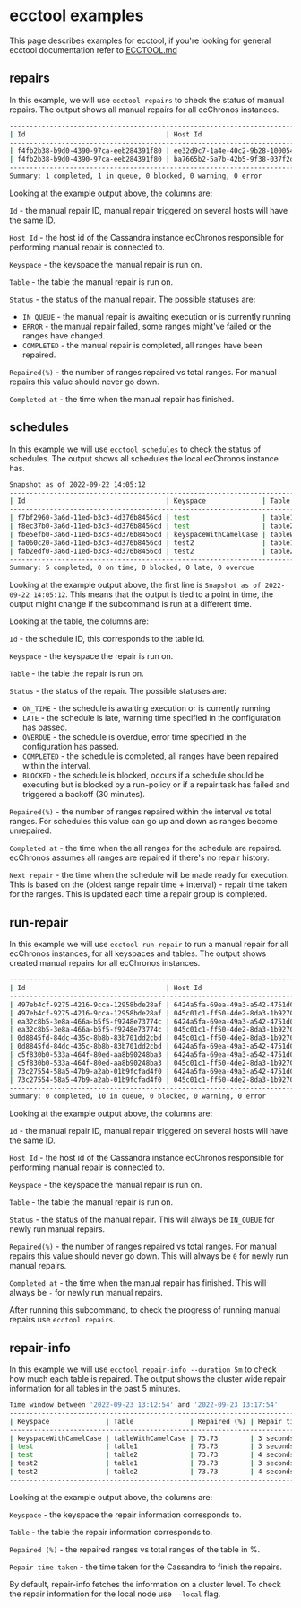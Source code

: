# ecctool examples

This page describes examples for ecctool, if you're looking for general ecctool documentation refer to [ECCTOOL.md](autogenerated/ECCTOOL.md)

## repairs

In this example, we will use `ecctool repairs` to check the status of manual repairs.
The output shows all manual repairs for all ecChronos instances.

```bash
---------------------------------------------------------------------------------------------------------------------------------------------------
| Id                                   | Host Id                              | Keyspace | Table  | Status    | Repaired(%) | Completed at        |
---------------------------------------------------------------------------------------------------------------------------------------------------
| f4fb2b38-b9d0-4390-97ca-eeb284391f80 | ee32d9c7-1a4e-40c2-9b28-1000544011ae | test     | table1 | IN_QUEUE  | 0.00        | -                   |
| f4fb2b38-b9d0-4390-97ca-eeb284391f80 | ba7665b2-5a7b-42b5-9f38-037f2da1e80a | test     | table1 | COMPLETED | 100.00      | 2022-09-22 13:40:07 |
---------------------------------------------------------------------------------------------------------------------------------------------------
Summary: 1 completed, 1 in queue, 0 blocked, 0 warning, 0 error
```

Looking at the example output above, the columns are:

`Id` - the manual repair ID, manual repair triggered on several hosts will have the same ID.

`Host Id` - the host id of the Cassandra instance ecChronos responsible for performing manual repair is connected to.

`Keyspace` - the keyspace the manual repair is run on.

`Table` - the table the manual repair is run on.

`Status` - the status of the manual repair.
The possible statuses are:
* `IN_QUEUE` - the manual repair is awaiting execution or is currently running
* `ERROR` - the manual repair failed, some ranges might've failed or the ranges have changed.
* `COMPLETED` - the manual repair is completed, all ranges have been repaired.

`Repaired(%)` - the number of ranges repaired vs total ranges.
For manual repairs this value should never go down.

`Completed at` - the time when the manual repair has finished.

## schedules

In this example we will use `ecctool schedules` to check the status of schedules.
The output shows all schedules the local ecChronos instance has.

```bash
Snapshot as of 2022-09-22 14:05:12
-----------------------------------------------------------------------------------------------------------------------------------------------------------
| Id                                   | Keyspace              | Table              | Status    | Repaired(%) | Completed at        | Next repair         |
-----------------------------------------------------------------------------------------------------------------------------------------------------------
| f7bf2960-3a6d-11ed-b3c3-4d376b8456cd | test                  | table1             | COMPLETED | 100.00      | 2022-09-16 14:05:10 | 2022-09-23 14:05:10 |
| f8ec37b0-3a6d-11ed-b3c3-4d376b8456cd | test                  | table2             | COMPLETED | 100.00      | 2022-09-16 14:05:10 | 2022-09-23 14:05:10 |
| fbe5efb0-3a6d-11ed-b3c3-4d376b8456cd | keyspaceWithCamelCase | tableWithCamelCase | COMPLETED | 100.00      | 2022-09-16 14:05:10 | 2022-09-23 14:05:10 |
| fa060c20-3a6d-11ed-b3c3-4d376b8456cd | test2                 | table1             | COMPLETED | 100.00      | 2022-09-16 14:05:10 | 2022-09-23 14:05:10 |
| fab2edf0-3a6d-11ed-b3c3-4d376b8456cd | test2                 | table2             | COMPLETED | 100.00      | 2022-09-16 14:05:10 | 2022-09-23 14:05:10 |
-----------------------------------------------------------------------------------------------------------------------------------------------------------
Summary: 5 completed, 0 on time, 0 blocked, 0 late, 0 overdue
```

Looking at the example output above, the first line is `Snapshot as of 2022-09-22 14:05:12`.
This means that the output is tied to a point in time,
the output might change if the subcommand is run at a different time.

Looking at the table, the columns are:

`Id` - the schedule ID, this corresponds to the table id.

`Keyspace` - the keyspace the repair is run on.

`Table` - the table the repair is run on.

`Status` - the status of the repair.
The possible statuses are:
* `ON_TIME` - the schedule is awaiting execution or is currently running
* `LATE` - the schedule is late, warning time specified in the configuration has passed.
* `OVERDUE` - the schedule is overdue, error time specified in the configuration has passed.
* `COMPLETED` - the schedule is completed, all ranges have been repaired within the interval.
* `BLOCKED` - the schedule is blocked, occurs if a schedule should be executing but
  is blocked by a run-policy or if a repair task has failed and triggered a backoff (30 minutes).

`Repaired(%)` - the number of ranges repaired within the interval vs total ranges.
For schedules this value can go up and down as ranges become unrepaired.

`Completed at` - the time when the all ranges for the schedule are repaired.
ecChronos assumes all ranges are repaired if there's no repair history.

`Next repair` - the time when the schedule will be made ready for execution.
This is based on the (oldest range repair time + interval) - repair time taken for the ranges.
This is updated each time a repair group is completed.

## run-repair

In this example we will use `ecctool run-repair` to run a manual repair for all ecChronos instances,
for all keyspaces and tables.
The output shows created manual repairs for all ecChronos instances.

```bash
--------------------------------------------------------------------------------------------------------------------------------------------------------------------
| Id                                   | Host Id                              | Keyspace              | Table              | Status   | Repaired(%) | Completed at |
--------------------------------------------------------------------------------------------------------------------------------------------------------------------
| 497eb4cf-9275-4216-9cca-12958bde28af | 6424a5fa-69ea-49a3-a542-4751d0283c9a | test2                 | table2             | IN_QUEUE | 0.00        | -            |
| 497eb4cf-9275-4216-9cca-12958bde28af | 045c01c1-ff50-4de2-8da3-1b9270c382b5 | test2                 | table2             | IN_QUEUE | 0.00        | -            |
| ea32c8b5-3e8a-466a-b5f5-f9248e73774c | 6424a5fa-69ea-49a3-a542-4751d0283c9a | test                  | table2             | IN_QUEUE | 0.00        | -            |
| ea32c8b5-3e8a-466a-b5f5-f9248e73774c | 045c01c1-ff50-4de2-8da3-1b9270c382b5 | test                  | table2             | IN_QUEUE | 0.00        | -            |
| 0d8845fd-84dc-435c-8b8b-83b701dd2cbd | 045c01c1-ff50-4de2-8da3-1b9270c382b5 | keyspaceWithCamelCase | tableWithCamelCase | IN_QUEUE | 0.00        | -            |
| 0d8845fd-84dc-435c-8b8b-83b701dd2cbd | 6424a5fa-69ea-49a3-a542-4751d0283c9a | keyspaceWithCamelCase | tableWithCamelCase | IN_QUEUE | 0.00        | -            |
| c5f830b0-533a-464f-80ed-aa8b90248ba3 | 6424a5fa-69ea-49a3-a542-4751d0283c9a | test2                 | table1             | IN_QUEUE | 0.00        | -            |
| c5f830b0-533a-464f-80ed-aa8b90248ba3 | 045c01c1-ff50-4de2-8da3-1b9270c382b5 | test2                 | table1             | IN_QUEUE | 0.00        | -            |
| 73c27554-58a5-47b9-a2ab-01b9fcfad4f0 | 6424a5fa-69ea-49a3-a542-4751d0283c9a | test                  | table1             | IN_QUEUE | 0.00        | -            |
| 73c27554-58a5-47b9-a2ab-01b9fcfad4f0 | 045c01c1-ff50-4de2-8da3-1b9270c382b5 | test                  | table1             | IN_QUEUE | 0.00        | -            |
--------------------------------------------------------------------------------------------------------------------------------------------------------------------
Summary: 0 completed, 10 in queue, 0 blocked, 0 warning, 0 error
```

Looking at the example output above, the columns are:

`Id` - the manual repair ID, manual repair triggered on several hosts will have the same ID.

`Host Id` - the host id of the Cassandra instance ecChronos responsible for performing manual repair is connected to.

`Keyspace` - the keyspace the manual repair is run on.

`Table` - the table the manual repair is run on.

`Status` - the status of the manual repair. This will always be `IN_QUEUE` for newly run manual repairs.

`Repaired(%)` - the number of ranges repaired vs total ranges.
For manual repairs this value should never go down.
This will always be `0` for newly run manual repairs.

`Completed at` - the time when the manual repair has finished. This will always be `-` for newly run manual repairs.

After running this subcommand, to check the progress of running manual repairs use `ecctool repairs`.

## repair-info

In this example we will use `ecctool repair-info --duration 5m` to check how much each table is repaired.
The output shows the cluster wide repair information for all tables in the past 5 minutes.

```bash
Time window between '2022-09-23 13:12:54' and '2022-09-23 13:17:54'
---------------------------------------------------------------------------------
| Keyspace              | Table              | Repaired (%) | Repair time taken |
---------------------------------------------------------------------------------
| keyspaceWithCamelCase | tableWithCamelCase | 73.73        | 3 seconds         |
| test                  | table1             | 73.73        | 3 seconds         |
| test                  | table2             | 73.73        | 4 seconds         |
| test2                 | table1             | 73.73        | 3 seconds         |
| test2                 | table2             | 73.73        | 4 seconds         |
---------------------------------------------------------------------------------
```

Looking at the example output above, the columns are:

`Keyspace` - the keyspace the repair information corresponds to.

`Table` - the table the repair information corresponds to.

`Repaired (%)` - the repaired ranges vs total ranges of the table in %.

`Repair time taken` - the time taken for the Cassandra to finish the repairs.

By default, repair-info fetches the information on a cluster level.
To check the repair information for the local node use `--local` flag.